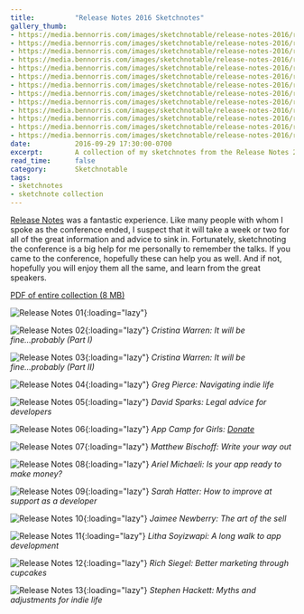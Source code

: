 ```yaml
---
title:          "Release Notes 2016 Sketchnotes"
gallery_thumb: 
- https://media.bennorris.com/images/sketchnotable/release-notes-2016/release-notes-2016-sketchnote-01.jpg
- https://media.bennorris.com/images/sketchnotable/release-notes-2016/release-notes-2016-sketchnote-02.jpg
- https://media.bennorris.com/images/sketchnotable/release-notes-2016/release-notes-2016-sketchnote-03.jpg
- https://media.bennorris.com/images/sketchnotable/release-notes-2016/release-notes-2016-sketchnote-04.jpg
- https://media.bennorris.com/images/sketchnotable/release-notes-2016/release-notes-2016-sketchnote-05.jpg
- https://media.bennorris.com/images/sketchnotable/release-notes-2016/release-notes-2016-sketchnote-06.jpg
- https://media.bennorris.com/images/sketchnotable/release-notes-2016/release-notes-2016-sketchnote-07.jpg
- https://media.bennorris.com/images/sketchnotable/release-notes-2016/release-notes-2016-sketchnote-08.jpg
- https://media.bennorris.com/images/sketchnotable/release-notes-2016/release-notes-2016-sketchnote-09.jpg
- https://media.bennorris.com/images/sketchnotable/release-notes-2016/release-notes-2016-sketchnote-10.jpg
- https://media.bennorris.com/images/sketchnotable/release-notes-2016/release-notes-2016-sketchnote-11.jpg
- https://media.bennorris.com/images/sketchnotable/release-notes-2016/release-notes-2016-sketchnote-12.jpg
- https://media.bennorris.com/images/sketchnotable/release-notes-2016/release-notes-2016-sketchnote-13.jpg
date:           2016-09-29 17:30:00-0700
excerpt:        A collection of my sketchnotes from the Release Notes 2016 conference
read_time:      false
category:       Sketchnotable
tags:
- sketchnotes
- sketchnote collection
---
```


[Release Notes](https://releasenotes.tv/conference) was a fantastic experience. Like many people with whom I spoke as the conference ended, I suspect that it will take a week or two for all of the great information and advice to sink in. Fortunately, sketchnoting the conference is a big help for me personally to remember the talks. If you came to the conference, hopefully these can help you as well. And if not, hopefully you will enjoy them all the same, and learn from the great speakers.

[PDF of entire collection (8 MB)](https://media.bennorris.com/images/sketchnotable/release-notes-2016/Release-Notes-2016-Sketchnotes.pdf)

![Release Notes 01](https://media.bennorris.com/images/sketchnotable/release-notes-2016/release-notes-2016-sketchnote-01.jpg){:loading="lazy"}

![Release Notes 02](https://media.bennorris.com/images/sketchnotable/release-notes-2016/release-notes-2016-sketchnote-02.jpg){:loading="lazy"}
_Cristina Warren: It will be fine...probably (Part I)_

![Release Notes 03](https://media.bennorris.com/images/sketchnotable/release-notes-2016/release-notes-2016-sketchnote-03.jpg){:loading="lazy"}
_Cristina Warren: It will be fine...probably (Part II)_

![Release Notes 04](https://media.bennorris.com/images/sketchnotable/release-notes-2016/release-notes-2016-sketchnote-04.jpg){:loading="lazy"}
_Greg Pierce: Navigating indie life_

![Release Notes 05](https://media.bennorris.com/images/sketchnotable/release-notes-2016/release-notes-2016-sketchnote-05.jpg){:loading="lazy"}
_David Sparks: Legal advice for developers_

![Release Notes 06](https://media.bennorris.com/images/sketchnotable/release-notes-2016/release-notes-2016-sketchnote-06.jpg){:loading="lazy"}
_App Camp for Girls: [Donate](https://releasenotes.tv/appcamp4girls)_

![Release Notes 07](https://media.bennorris.com/images/sketchnotable/release-notes-2016/release-notes-2016-sketchnote-07.jpg){:loading="lazy"}
_Matthew Bischoff: Write your way out_

![Release Notes 08](https://media.bennorris.com/images/sketchnotable/release-notes-2016/release-notes-2016-sketchnote-08.jpg){:loading="lazy"}
_Ariel Michaeli: Is your app ready to make money?_

![Release Notes 09](https://media.bennorris.com/images/sketchnotes/release-notes-2016/release-notes-2016-sketchnote-09.jpg){:loading="lazy"}
_Sarah Hatter: How to improve at support as a developer_

![Release Notes 10](https://media.bennorris.com/images/sketchnotable/release-notes-2016/release-notes-2016-sketchnote-10.jpg){:loading="lazy"}
_Jaimee Newberry: The art of the sell_

![Release Notes 11](https://media.bennorris.com/images/sketchnotable/release-notes-2016/release-notes-2016-sketchnote-11.jpg){:loading="lazy"}
_Litha Soyizwapi: A long walk to app development_

![Release Notes 12](https://media.bennorris.com/images/sketchnotable/release-notes-2016/release-notes-2016-sketchnote-12.jpg){:loading="lazy"}
_Rich Siegel: Better marketing through cupcakes_

![Release Notes 13](https://media.bennorris.com/images/sketchnotable/release-notes-2016/release-notes-2016-sketchnote-13.jpg){:loading="lazy"}
_Stephen Hackett: Myths and adjustments for indie life_
